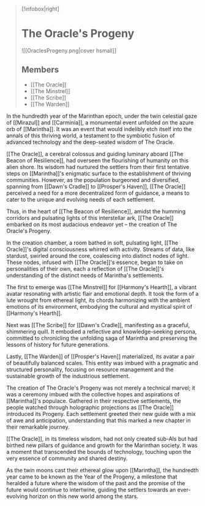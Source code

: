 >[!infobox|right]
># The Oracle's Progeny
>![[OraclesProgeny.png|cover hsmall]]
>## Members
>- [[The Oracle]]
>- [[The Minstrel]]
>- [[The Scribe]]
>- [[The Warden]]

In the hundredth year of the Marinthan epoch, under the twin celestial gaze of [[Mirazul]] and [[Carminia]], a monumental event unfolded on the azure orb of [[Marintha]]. It was an event that would indelibly etch itself into the annals of this thriving world, a testament to the symbiotic fusion of advanced technology and the deep-seated wisdom of The Oracle.

[[The Oracle]], a cerebral colossus and guiding luminary aboard [[The Beacon of Resilience]], had overseen the flourishing of humanity on this alien shore. Its wisdom had nurtured the settlers from their first tentative steps on [[Marintha]]'s enigmatic surface to the establishment of thriving communities. However, as the population burgeoned and diversified, spanning from [[Dawn's Cradle]] to [[Prosper's Haven]], [[The Oracle]] perceived a need for a more decentralized form of guidance, a means to cater to the unique and evolving needs of each settlement.

Thus, in the heart of [[The Beacon of Resilience]], amidst the humming corridors and pulsating lights of this interstellar ark, [[The Oracle]] embarked on its most audacious endeavor yet – the creation of The Oracle's Progeny.

In the creation chamber, a room bathed in soft, pulsating light, [[The Oracle]]'s digital consciousness whirred with activity. Streams of data, like stardust, swirled around the core, coalescing into distinct nodes of light. These nodes, infused with [[The Oracle]]'s essence, began to take on personalities of their own, each a reflection of [[The Oracle]]'s understanding of the distinct needs of Marintha's settlements.

The first to emerge was [[The Minstrel]] for [[Harmony's Hearth]], a vibrant avatar resonating with artistic flair and emotional depth. It took the form of a lute wrought from ethereal light, its chords harmonizing with the ambient emotions of its environment, embodying the cultural and mystical spirit of [[Harmony's Hearth]].

Next was [[The Scribe]] for [[Dawn's Cradle]], manifesting as a graceful, shimmering quill. It embodied a reflective and knowledge-seeking persona, committed to chronicling the unfolding saga of Marintha and preserving the lessons of history for future generations.

Lastly, [[The Warden]] of [[Prosper's Haven]] materialized, its avatar a pair of beautifully balanced scales. This entity was imbued with a pragmatic and structured personality, focusing on resource management and the sustainable growth of the industrious settlement.

The creation of The Oracle's Progeny was not merely a technical marvel; it was a ceremony imbued with the collective hopes and aspirations of [[Marintha]]'s populace. Gathered in their respective settlements, the people watched through holographic projections as [[The Oracle]] introduced its Progeny. Each settlement greeted their new guide with a mix of awe and anticipation, understanding that this marked a new chapter in their remarkable journey.

[[The Oracle]], in its timeless wisdom, had not only created sub-AIs but had birthed new pillars of guidance and growth for the Marinthan society. It was a moment that transcended the bounds of technology, touching upon the very essence of community and shared destiny.

As the twin moons cast their ethereal glow upon [[Marintha]], the hundredth year came to be known as the Year of the Progeny, a milestone that heralded a future where the wisdom of the past and the promise of the future would continue to intertwine, guiding the settlers towards an ever-evolving horizon on this new world among the stars.
